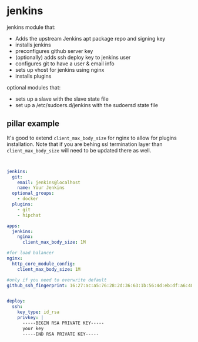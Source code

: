 jenkins
=======

jenkins module that:
 - Adds the upstream Jenkins apt package repo and signing key
 - installs jenkins
 - preconfigures github server key
 - (optionally) adds ssh deploy key to jenkins user
 - configures git to have a user & email info
 - sets up vhost for jenkins using nginx
 - installs plugins

optional modules that:
 - sets up a slave with the slave state file
 - set up a /etc/sudoers.d/jenkins with the sudoersd state file

pillar example
--------------
It's good to extend `client_max_body_size` for nginx to allow for plugins installation. Note that if you are behing ssl termination layer than `client_max_body_size` will need to be updated there as well.


```yaml


jenkins:
  git:
    email: jenkins@localhost
    name: Your Jenkins
  optional_groups:
    - docker
  plugins:
    - git
    - hipchat

apps:
  jenkins:
    nginx:
      client_max_body_size: 1M

#for load balancer
nginx:
  http_core_module_config:
    client_max_body_size: 1M

#only if you need to overwrite default
github_ssh_fingerprint: 16:27:ac:a5:76:28:2d:36:63:1b:56:4d:eb:df:a6:48


deploy:
  ssh:
    key_type: id_rsa
    privkey: |
      -----BEGIN RSA PRIVATE KEY-----
      your key
      -----END RSA PRIVATE KEY-----


```
